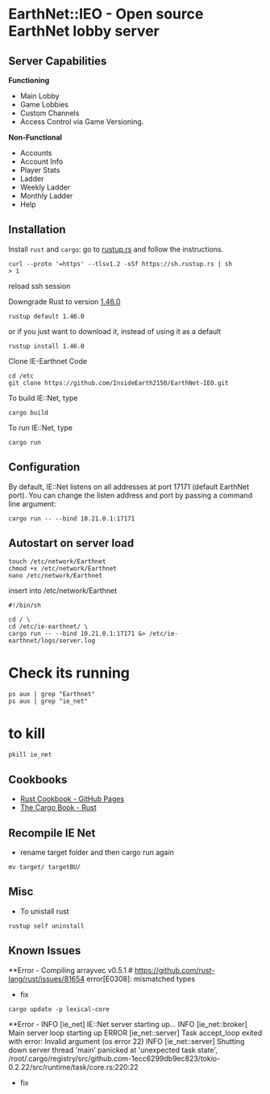 # EarthNet::IEO - Open source EarthNet lobby server

## Server Capabilities

**Functioning**
* Main Lobby
* Game Lobbies
* Custom Channels
* Access Control via Game Versioning.

**Non-Functional**
* Accounts
* Account Info
* Player Stats
* Ladder
* Weekly Ladder
* Monthly Ladder
* Help

## Installation

Install `rust` and `cargo`: go to [rustup.rs](https://rustup.rs) and follow the instructions.
```
curl --proto '=https' --tlsv1.2 -sSf https://sh.rustup.rs | sh
> 1
```

reload ssh session

Downgrade Rust to version [1.46.0](https://github.com/rust-lang/rust/releases/tag/1.46.0)
```
rustup default 1.46.0
```
or if you just want to download it, instead of using it as a default
```
rustup install 1.46.0
```

Clone IE-Earthnet Code
```
cd /etc
git clone https://github.com/InsideEarth2150/EarthNet-IEO.git
```

To build IE::Net, type
```
cargo build
```

To run IE::Net, type
```
cargo run
```

## Configuration

By default, IE::Net listens on all addresses at port 17171 (default EarthNet port).
You can change the listen address and port by passing a command line argument:
```
cargo run -- --bind 10.21.0.1:17171
```

## Autostart on server load

```
touch /etc/network/Earthnet
chmod +x /etc/network/Earthnet
nano /etc/network/Earthnet
```
insert into /etc/network/Earthnet
```
#!/bin/sh

cd / \
cd /etc/ie-earthnet/ \
cargo run -- --bind 10.21.0.1:17171 &> /etc/ie-earthnet/logs/server.log
```

# Check its running
```
ps aux | grep "Earthnet"
ps aux | grep "ie_net"
```

# to kill
```
pkill ie_net
```

## Cookbooks
* [Rust Cookbook - GitHub Pages](https://rust-lang-nursery.github.io/rust-cookbook/)
* [The Cargo Book - Rust](https://doc.rust-lang.org/cargo/commands/cargo-run.html)

## Recompile IE Net
* rename target folder and then cargo run again
```
mv target/ targetBU/
```

## Misc
* To unistall rust
```
rustup self uninstall
```

## Known Issues

**Error - Compiling arrayvec v0.5.1 # https://github.com/rust-lang/rust/issues/81654
error[E0308]: mismatched types

* fix
```
cargo update -p lexical-core
```


**Error - INFO [ie_net] IE::Net server starting up...
INFO [ie_net::broker] Main server loop starting up
ERROR [ie_net::server] Task accept_loop exited with error: Invalid argument (os error 22)
INFO [ie_net::server] Shutting down server
thread 'main' panicked at 'unexpected task state', /root/.cargo/registry/src/github.com-1ecc6299db9ec823/tokio-0.2.22/src/runtime/task/core.rs:220:22

* fix
```cargo update -p tokio
```
